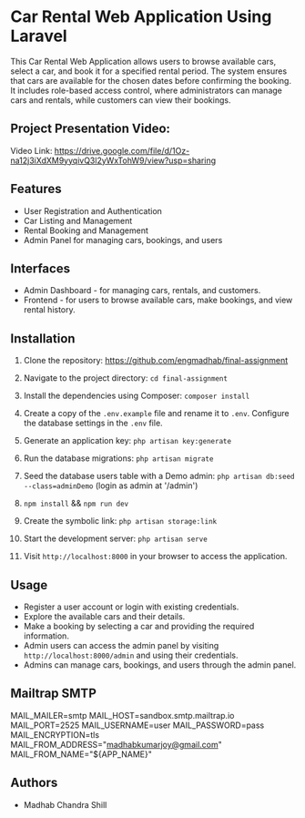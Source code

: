 # Car Rental Web Application Using Laravel

This Car Rental Web Application allows users to browse available cars, select a car, and book it for a specified rental period. The system ensures that cars are available for the chosen dates before confirming the booking. It includes role-based access control, where administrators can manage cars and rentals, while customers can view their bookings.

## Project Presentation Video:

Video Link: https://drive.google.com/file/d/1Oz-na12j3iXdXM9yyqivQ3l2yWxTohW9/view?usp=sharing

## Features

-   User Registration and Authentication
-   Car Listing and Management
-   Rental Booking and Management
-   Admin Panel for managing cars, bookings, and users

## Interfaces

- Admin Dashboard - for managing cars, rentals, and customers.
- Frontend - for users to browse available cars, make bookings, and view rental history.

## Installation

1. Clone the repository: https://github.com/engmadhab/final-assignment

2. Navigate to the project directory: `cd final-assignment`

3. Install the dependencies using Composer: `composer install`

4. Create a copy of the `.env.example` file and rename it to `.env`. Configure the database settings in the `.env` file.

5. Generate an application key: `php artisan key:generate` 

6. Run the database migrations: `php artisan migrate`

7. Seed the database users table with a Demo admin: `php artisan db:seed --class=adminDemo` (login as admin at '/admin')

8. `npm install` && `npm run dev`

9. Create the symbolic link: `php artisan storage:link`

10. Start the development server: `php artisan serve`

11. Visit `http://localhost:8000` in your browser to access the application.

## Usage

-   Register a user account or login with existing credentials.
-   Explore the available cars and their details.
-   Make a booking by selecting a car and providing the required information.
-   Admin users can access the admin panel by visiting `http://localhost:8000/admin` and using their credentials.
-   Admins can manage cars, bookings, and users through the admin panel.


## Mailtrap SMTP

MAIL_MAILER=smtp
MAIL_HOST=sandbox.smtp.mailtrap.io
MAIL_PORT=2525
MAIL_USERNAME=user 
MAIL_PASSWORD=pass 
MAIL_ENCRYPTION=tls
MAIL_FROM_ADDRESS="madhabkumarjoy@gmail.com"
MAIL_FROM_NAME="${APP_NAME}"


## Authors
-   Madhab Chandra Shill 

